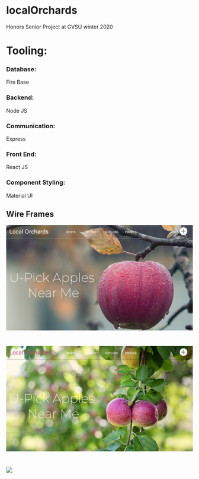 # localOrchards

Honors Senior Project at GVSU winter 2020

# Tooling:

### Database:

Fire Base

### Backend:

Node JS

### Communication:

Express

### Front End:

React JS

### Component Styling:

Material UI

## Wire Frames

![](./application/WireFrames/TitlePage1.png)

#

![](./application/WireFrames/TitlePage2.png)

#

![](./application/WireFrames/TitlePage3.png)
